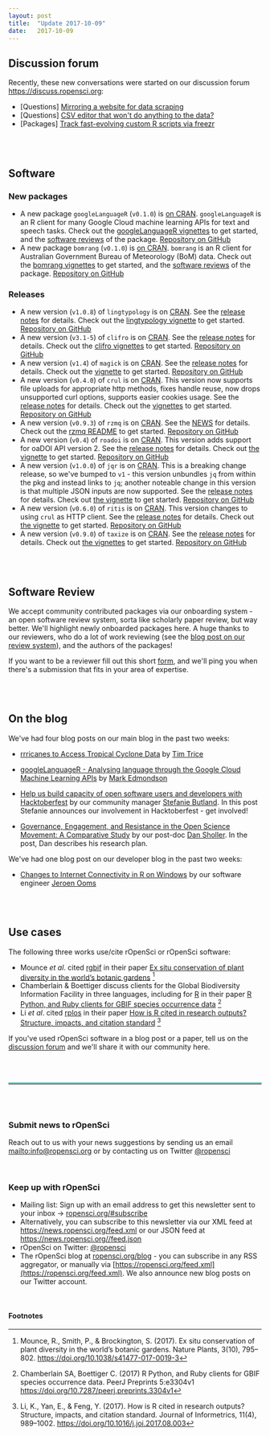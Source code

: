 ```yaml
---
layout: post
title:  "Update 2017-10-09"
date:   2017-10-09
---
```


## Discussion forum

Recently, these new conversations were started on our discussion forum <https://discuss.ropensci.org>:

* [Questions] [Mirroring a website for data scraping](https://discuss.ropensci.org/t/mirroring-a-website-for-data-scraping/885)
* [Questions] [CSV editor that won't do anything to the data?](https://discuss.ropensci.org/t/csv-editor-that-wont-do-anything-to-the-data/900)
* [Packages] [Track fast-evolving custom R scripts via freezr](https://discuss.ropensci.org/t/track-fast-evolving-custom-r-scripts-via-freezr/903)

<br><br>

## Software

### New packages

* A new package `googleLanguageR` (`v0.1.0`) is [on CRAN](https://cran.rstudio.com/web/packages/googleLanguageR). `googleLanguageR` is an R client for many Google Cloud machine learning APIs for text and speech tasks. Check out the [googleLanguageR vignettes](https://cran.rstudio.com/web/packages/googleLanguageR/vignettes/) to get started, and the [software reviews](https://github.com/ropensci/onboarding/issues/127) of the package. [Repository on GitHub][googleLanguageR]
* A new package `bomrang` (`v0.1.0`) is [on CRAN](https://cran.rstudio.com/web/packages/bomrang). `bomrang` is an R client for Australian Government Bureau of Meteorology (BoM) data. Check out the [bomrang vignettes](https://cran.rstudio.com/web/packages/bomrang/vignettes/) to get started, and the [software reviews](https://github.com/ropensci/onboarding/issues/121) of the package. [Repository on GitHub][bomrang]

### Releases

* A new version (`v1.0.8`) of `lingtypology` is on [CRAN](https://cran.rstudio.com/web/packages/lingtypology). See the [release notes](https://github.com/ropensci/lingtypology/releases/tag/v1.0.8) for details. Check out the [lingtypology vignette](https://cran.rstudio.com/web/packages/lingtypology/vignettes/lingtypology.html) to get started. [Repository on GitHub][lingtypology]
* A new version (`v3.1-5`) of `clifro` is on [CRAN](https://cran.rstudio.com/web/packages/clifro). See the [release notes](https://github.com/ropensci/clifro/releases/tag/v3.1-5) for details. Check out the [clifro vignettes](https://cran.rstudio.com/web/packages/clifro/vignettes/) to get started. [Repository on GitHub][clifro]
* A new version (`v1.4`) of `magick` is on [CRAN](https://cran.rstudio.com/web/packages/magick). See the [release notes](https://github.com/ropensci/magick/releases/tag/v1.4) for details. Check out the [vignette](https://cran.rstudio.com/web/packages/magick/vignettes/intro.html) to get started. [Repository on GitHub][magick]
* A new version (`v0.4.0`) of `crul` is on [CRAN](https://cran.rstudio.com/web/packages/crul). This version now supports file uploads for appropriate http methods, fixes handle reuse, now drops unsupported curl options, supports easier cookies usage. See the [release notes](https://github.com/ropensci/crul/releases/tag/v0.4.0) for details. Check out the [vignettes](https://cran.rstudio.com/web/packages/crul/vignettes/) to get started. [Repository on GitHub][crul]
* A new version (`v0.9.3`) of `rzmq` is on [CRAN](https://cran.rstudio.com/web/packages/rzmq). See the [NEWS](https://cran.rstudio.com/web/packages/rzmq/NEWS) for details. Check out the [rzmq README](https://github.com/ropensci/rzmq#rzmq) to get started. [Repository on GitHub][rzmq]
* A new version (`v0.4`) of `roadoi` is on [CRAN](https://cran.rstudio.com/web/packages/roadoi). This version adds support for oaDOI API version 2. See the [release notes](https://github.com/ropensci/roadoi/releases/tag/v0.4) for details. Check out [the vignette](https://cran.rstudio.com/web/packages/roadoi/vignettes/intro.html) to get started. [Repository on GitHub][roadoi]
* A new version (`v1.0.0`) of `jqr` is on [CRAN](https://cran.rstudio.com/web/packages/jqr). This is a breaking change release, so we've bumped to `v1` - this version unbundles `jq` from within the pkg and instead links to `jq`; another noteable change in this version is that multiple JSON inputs are now supported. See the [release notes](https://github.com/ropensci/jqr/releases/tag/v1.0.0) for details. Check out [the vignette](https://cran.rstudio.com/web/packages/jqr/vignettes/jqr_vignette.html) to get started. [Repository on GitHub][jqr]
* A new version (`v0.6.0`) of `ritis` is on [CRAN](https://cran.rstudio.com/web/packages/ritis). This version changes to using `crul` as HTTP client. See the [release notes](https://github.com/ropensci/ritis/releases/tag/v0.6.0) for details. Check out [the vignette](https://cran.rstudio.com/web/packages/ritis/vignettes/ritis_vignette.html) to get started. [Repository on GitHub][ritis]
* A new version (`v0.9.0`) of `taxize` is on [CRAN](https://cran.rstudio.com/web/packages/taxize). See the [release notes](https://github.com/ropensci/taxize/releases/tag/v0.9.0) for details. Check out [the vignettes](https://cran.rstudio.com/web/packages/taxize/vignettes/) to get started. [Repository on GitHub][taxize]

<br><br>

## Software Review

We accept community contributed packages via our onboarding system - an open software review system, sorta like scholarly paper review, but way better. We'll highlight newly onboarded packages here. A huge thanks to our reviewers, who do a lot of work reviewing (see the [blog post on our review system](https://ropensci.org/blog/2016/03/28/software-review)),
and the authors of the packages!

If you want to be a reviewer fill out this short [form](https://ropensci.org/onboarding/), and we'll ping you when there's a submission that fits in your area of expertise.


<br><br>


## On the blog

We've had four blog posts on our main blog in the past two weeks:

* [rrricanes to Access Tropical Cyclone Data](https://ropensci.org/blog/blog/2017/09/27/rrricanes) by [Tim Trice](http://timtrice.net/)
* [googleLanguageR - Analysing language through the Google Cloud Machine Learning APIs](https://ropensci.org/blog/blog/2017/10/03/googlelanguager) by [Mark Edmondson](http://code.markedmondson.me/)

* [Help us build capacity of open software users and developers with Hacktoberfest](https://ropensci.org/blog/blog/2017/10/02/hacktoberfest) by our community manager [Stefanie Butland](https://ropensci.org/about/#staff). In this post Stefanie announces our involvement in Hacktoberfest - get involved!

* [Governance, Engagement, and Resistance in the Open Science Movement: A Comparative Study](https://ropensci.org/blog/blog/2017/10/06/sholler-plan) by our post-doc [Dan Sholler](https://ropensci.org/blog/blog/2017/06/30/postdoc_dan_sholler). In the post, Dan describes his research plan.

We've had one blog post on our developer blog in the past two weeks:

* [Changes to Internet Connectivity in R on Windows](https://ropensci.org/blog/technotes/2017/10/10/curl-30) by our software engineer [Jeroen Ooms](https://ropensci.org/about/#staff)

<br><br>



## Use cases

The following three works use/cite rOpenSci or rOpenSci software:

* Mounce _et al_. cited [rgbif][] in their paper [Ex situ conservation of plant diversity in the world’s botanic gardens](https://doi.org/10.1038/s41477-017-0019-3) [^1]
* Chamberlain & Boettiger discuss clients for the Global Biodiversity Information Facility in three languages, including for [R][rgbif] in their paper [R Python, and Ruby clients for GBIF species occurrence data](https://doi.org/10.7287/peerj.preprints.3304v1) [^2]
* Li _et al_. cited [rplos][] in their paper [How is R cited in research outputs? Structure, impacts, and citation standard](https://doi.org/10.1016/j.joi.2017.08.003) [^3]

If you've used rOpenSci software in a blog post or a paper, tell us on the [discussion forum](https://discuss.ropensci.org/t/share-ropensci-package-citations-plz/515/11) and we'll share it with our community here.

<br><br>

<hr style="display: block; height: 1px; border: 0; border-top: 3px solid #7CCCC8; margin: 1em 0; padding: 0; ">

<br><br>


### Submit news to rOpenSci

Reach out to us with your news suggestions by sending us an email <mailto:info@ropensci.org> or by
contacting us on Twitter [@ropensci](https://twitter.com/ropensci)

<br>

### Keep up with rOpenSci

* Mailing list: Sign up with an email address to get this newsletter sent to your inbox -> [ropensci.org/#subscribe](https://ropensci.org/#subscribe)
* Alternatively, you can subscribe to this newsletter via our XML feed at <https://news.ropensci.org/feed.xml> or our JSON feed at <https://news.ropensci.org//feed.json>
* rOpenSci on Twitter: [@ropensci](https://twitter.com/ropensci)
* The rOpenSci blog at [ropensci.org/blog](https://ropensci.org/blog) - you can subscribe in any RSS aggregator, or manually via [https://ropensci.org/feed.xml](https://ropensci.org/feed.xml). We also announce new blog posts on our Twitter account.

<br>

#### Footnotes

[^1]: Mounce, R., Smith, P., & Brockington, S. (2017). Ex situ conservation of plant diversity in the world’s botanic gardens. Nature Plants, 3(10), 795–802. <https://doi.org/10.1038/s41477-017-0019-3>
[^2]: Chamberlain SA, Boettiger C. (2017) R Python, and Ruby clients for GBIF species occurrence data. PeerJ Preprints 5:e3304v1 <https://doi.org/10.7287/peerj.preprints.3304v1>
[^3]: Li, K., Yan, E., & Feng, Y. (2017). How is R cited in research outputs? Structure, impacts, and citation standard. Journal of Informetrics, 11(4), 989–1002. <https://doi.org/10.1016/j.joi.2017.08.003>

[taxize]: https://github.com/ropensci/taxize
[lingtypology]: https://github.com/ropensci/lingtypology
[googleLanguageR]: https://github.com/ropensci/googleLanguageR
[bomrang]: https://github.com/ropensci/bomrang
[clifro]: https://github.com/ropensci/clifro
[magick]: https://github.com/ropensci/magick
[crul]: https://github.com/ropensci/crul
[roadoi]: https://github.com/ropensci/roadoi
[rzmq]: https://github.com/ropensci/rzmq
[jqr]: https://github.com/ropensci/jqr
[ritis]: https://github.com/ropensci/ritis
[rgbif]: https://github.com/ropensci/rgbif
[rplos]: https://github.com/ropensci/rplos
